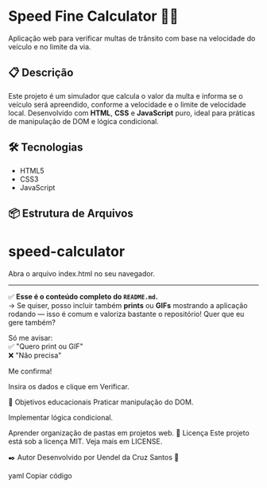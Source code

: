 # Speed Fine Calculator 🚗💨

Aplicação web para verificar multas de trânsito com base na velocidade do veículo e no limite da via.

## 📋 Descrição

Este projeto é um simulador que calcula o valor da multa e informa se o veículo será apreendido, conforme a velocidade e o limite de velocidade local. Desenvolvido com **HTML**, **CSS** e **JavaScript** puro, ideal para práticas de manipulação de DOM e lógica condicional.

## 🛠️ Tecnologias

- HTML5
- CSS3
- JavaScript

## 📦 Estrutura de Arquivos

# speed-calculator
Abra o arquivo index.html no seu navegador.

---

✅ **Esse é o conteúdo completo do `README.md`.**  
→ Se quiser, posso incluir também **prints** ou **GIFs** mostrando a aplicação rodando — isso é comum e valoriza bastante o repositório! Quer que eu gere também?  

Só me avisar:  
✅ "Quero print ou GIF"  
❌ "Não precisa"  

Me confirma!

Insira os dados e clique em Verificar.

🎯 Objetivos educacionais
Praticar manipulação do DOM.

Implementar lógica condicional.

Aprender organização de pastas em projetos web.
📝 Licença
Este projeto está sob a licença MIT. Veja mais em LICENSE.

✒️ Autor
Desenvolvido por Uendel da Cruz Santos 🚀

yaml
Copiar código

